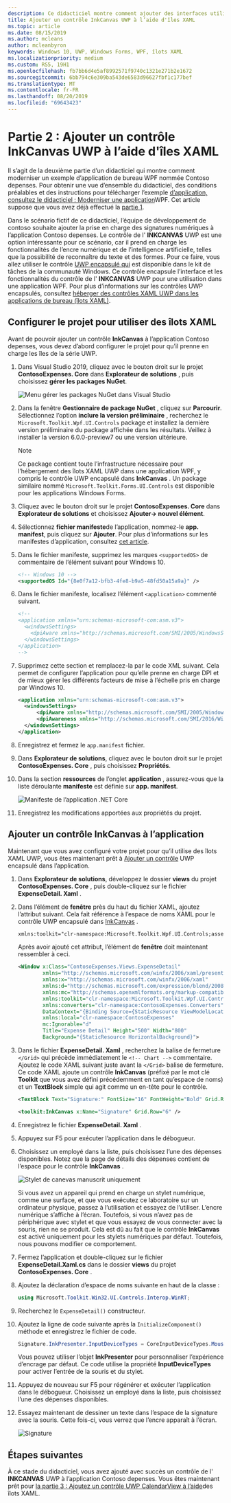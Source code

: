 ```yaml
---
description: Ce didacticiel montre comment ajouter des interfaces utilisateur en XAML UWP, créer des packages MSIX et intégrer d’autres composants modernes à votre application WPF.
title: Ajouter un contrôle InkCanvas UWP à l’aide d'îles XAML
ms.topic: article
ms.date: 08/15/2019
ms.author: mcleans
author: mcleanbyron
keywords: Windows 10, UWP, Windows Forms, WPF, îlots XAML
ms.localizationpriority: medium
ms.custom: RS5, 19H1
ms.openlocfilehash: fb7bb6d4e5af8992571f9740c1321e271b2e1672
ms.sourcegitcommit: 6bb794c6e309ba543de6583d96627fbf1c177bef
ms.translationtype: MT
ms.contentlocale: fr-FR
ms.lasthandoff: 08/20/2019
ms.locfileid: "69643423"
---
```

# <a name="part-2-add-a-uwp-inkcanvas-control-using-xaml-islands"></a>Partie 2 : Ajouter un contrôle InkCanvas UWP à l’aide d'îles XAML

Il s’agit de la deuxième partie d’un didacticiel qui montre comment moderniser un exemple d’application de bureau WPF nommée Contoso depenses. Pour obtenir une vue d’ensemble du didacticiel, des conditions préalables et des instructions pour télécharger l’exemple [d’application, consultez le didacticiel : Moderniser une application](modernize-wpf-tutorial.md)WPF. Cet article suppose que vous avez déjà effectué la [partie 1](modernize-wpf-tutorial-1.md).

Dans le scénario fictif de ce didacticiel, l’équipe de développement de contoso souhaite ajouter la prise en charge des signatures numériques à l’application Contoso depenses. Le contrôle de l' **INKCANVAS** UWP est une option intéressante pour ce scénario, car il prend en charge les fonctionnalités de l’encre numérique et de l’intelligence artificielle, telles que la possibilité de reconnaître du texte et des formes. Pour ce faire, vous allez utiliser le contrôle [UWP encapsulé qui](https://docs.microsoft.com/windows/communitytoolkit/controls/wpf-winforms/inkcanvas) est disponible dans le kit de tâches de la communauté Windows. Ce contrôle encapsule l’interface et les fonctionnalités du contrôle de l' **INKCANVAS** UWP pour une utilisation dans une application WPF. Pour plus d’informations sur les contrôles UWP encapsulés, consultez [héberger des contrôles XAML UWP dans les applications de bureau (îlots XAML)](xaml-islands.md).

## <a name="configure-the-project-to-use-xaml-islands"></a>Configurer le projet pour utiliser des îlots XAML

Avant de pouvoir ajouter un contrôle **InkCanvas** à l’application Contoso depenses, vous devez d’abord configurer le projet pour qu’il prenne en charge les îles de la série UWP.

1. Dans Visual Studio 2019, cliquez avec le bouton droit sur le projet **ContosoExpenses. Core** dans **Explorateur de solutions** , puis choisissez **gérer les packages NuGet**.

    ![Menu gérer les packages NuGet dans Visual Studio](images/wpf-modernize-tutorial//ManageNuGetPackages.png)

2. Dans la fenêtre **Gestionnaire de package NuGet** , cliquez sur **Parcourir**. Sélectionnez l’option **inclure la version préliminaire** , recherchez le `Microsoft.Toolkit.Wpf.UI.Controls` package et installez la dernière version préliminaire du package affichée dans les résultats. Veillez à installer la version 6.0.0-preview7 ou une version ultérieure.

    > [!NOTE]
    > Ce package contient toute l’infrastructure nécessaire pour l’hébergement des îlots XAML UWP dans une application WPF, y compris le contrôle UWP encapsulé dans **InkCanvas** . Un package similaire nommé `Microsoft.Toolkit.Forms.UI.Controls` est disponible pour les applications Windows Forms.

3. Cliquez avec le bouton droit sur le projet **ContosoExpenses. Core** dans **Explorateur de solutions** et choisissez **Ajouter-> nouvel élément**.

4. Sélectionnez **fichier manifeste**de l’application, nommez-le **app. manifest**, puis cliquez sur **Ajouter**. Pour plus d’informations sur les manifestes d’application, consultez [cet article](https://docs.microsoft.com/windows/desktop/SbsCs/application-manifests).

5. Dans le fichier manifeste, supprimez les marques `<supportedOS>` de commentaire de l’élément suivant pour Windows 10.

    ```xml
    <!-- Windows 10 -->
    <supportedOS Id="{8e0f7a12-bfb3-4fe8-b9a5-48fd50a15a9a}" />
    ```

6. Dans le fichier manifeste, localisez l’élément `<application>` commenté suivant.

    ```xml
    <!--
    <application xmlns="urn:schemas-microsoft-com:asm.v3">
      <windowsSettings>
        <dpiAware xmlns="http://schemas.microsoft.com/SMI/2005/WindowsSettings">true</dpiAware>
      </windowsSettings>
    </application>
    -->
    ```

7. Supprimez cette section et remplacez-la par le code XML suivant. Cela permet de configurer l’application pour qu’elle prenne en charge DPI et de mieux gérer les différents facteurs de mise à l’échelle pris en charge par Windows 10.

    ```xml
    <application xmlns="urn:schemas-microsoft-com:asm.v3">
      <windowsSettings>
          <dpiAware xmlns="http://schemas.microsoft.com/SMI/2005/WindowsSettings">true/PM</dpiAware>
          <dpiAwareness xmlns="http://schemas.microsoft.com/SMI/2016/WindowsSettings">PerMonitorV2, PerMonitor</dpiAwareness>
      </windowsSettings>
    </application>
    ```

8. Enregistrez et fermez le `app.manifest` fichier.

9. Dans **Explorateur de solutions**, cliquez avec le bouton droit sur le projet **ContosoExpenses. Core** , puis choisissez **Propriétés**.

10. Dans la section **ressources** de l’onglet **application** , assurez-vous que la liste déroulante **manifeste** est définie sur **app. manifest**.

    ![Manifeste de l’application .NET Core](images/wpf-modernize-tutorial/NetCoreAppManifest.png)

11. Enregistrez les modifications apportées aux propriétés du projet.

## <a name="add-an-inkcanvas-control-to-the-app"></a>Ajouter un contrôle InkCanvas à l’application

Maintenant que vous avez configuré votre projet pour qu’il utilise des îlots XAML UWP, vous êtes maintenant prêt à [Ajouter un contrôle](https://docs.microsoft.com/windows/communitytoolkit/controls/wpf-winforms/inkcanvas) UWP encapsulé dans l’application.

1. Dans **Explorateur de solutions**, développez le dossier **views** du projet **ContosoExpenses. Core** , puis double-cliquez sur le fichier **ExpenseDetail. Xaml** .

2. Dans l’élément de **fenêtre** près du haut du fichier XAML, ajoutez l’attribut suivant. Cela fait référence à l’espace de noms XAML pour le contrôle UWP encapsulé dans [InkCanvas](https://docs.microsoft.com/windows/communitytoolkit/controls/wpf-winforms/inkcanvas) .

    ```xml
    xmlns:toolkit="clr-namespace:Microsoft.Toolkit.Wpf.UI.Controls;assembly=Microsoft.Toolkit.Wpf.UI.Controls"
    ```

    Après avoir ajouté cet attribut, l’élément de **fenêtre** doit maintenant ressembler à ceci.

    ```xml
    <Window x:Class="ContosoExpenses.Views.ExpenseDetail"
            xmlns="http://schemas.microsoft.com/winfx/2006/xaml/presentation"
            xmlns:x="http://schemas.microsoft.com/winfx/2006/xaml"
            xmlns:d="http://schemas.microsoft.com/expression/blend/2008"
            xmlns:mc="http://schemas.openxmlformats.org/markup-compatibility/2006"
            xmlns:toolkit="clr-namespace:Microsoft.Toolkit.Wpf.UI.Controls;assembly=Microsoft.Toolkit.Wpf.UI.Controls"
            xmlns:converters="clr-namespace:ContosoExpenses.Converters"
            DataContext="{Binding Source={StaticResource ViewModelLocator}, Path=ExpensesDetailViewModel}"
            xmlns:local="clr-namespace:ContosoExpenses"
            mc:Ignorable="d"
            Title="Expense Detail" Height="500" Width="800"
            Background="{StaticResource HorizontalBackground}">
    ```

4. Dans le fichier **ExpenseDetail. Xaml** , recherchez la balise de fermeture `</Grid>` qui précède immédiatement le `<!-- Chart -->` commentaire. Ajoutez le code XAML suivant juste avant la `</Grid>` balise de fermeture. Ce code XAML ajoute un contrôle **InkCanvas** (préfixé par le mot clé **Toolkit** que vous avez défini précédemment en tant qu’espace de noms) et un **TextBlock** simple qui agit comme un en-tête pour le contrôle.

    ```xml
    <TextBlock Text="Signature:" FontSize="16" FontWeight="Bold" Grid.Row="5" />

    <toolkit:InkCanvas x:Name="Signature" Grid.Row="6" />
    ```

5. Enregistrez le fichier **ExpenseDetail. Xaml** .

6. Appuyez sur F5 pour exécuter l’application dans le débogueur.

7. Choisissez un employé dans la liste, puis choisissez l’une des dépenses disponibles. Notez que la page de détails des dépenses contient de l’espace pour le contrôle **InkCanvas** .

    ![Stylet de canevas manuscrit uniquement](images/wpf-modernize-tutorial/InkCanvasPenOnly.png)

    Si vous avez un appareil qui prend en charge un stylet numérique, comme une surface, et que vous exécutez ce laboratoire sur un ordinateur physique, passez à l’utilisation et essayez de l’utiliser. L’encre numérique s’affiche à l’écran. Toutefois, si vous n’avez pas de périphérique avec stylet et que vous essayez de vous connecter avec la souris, rien ne se produit. Cela est dû au fait que le contrôle **InkCanvas** est activé uniquement pour les stylets numériques par défaut. Toutefois, nous pouvons modifier ce comportement.

8. Fermez l’application et double-cliquez sur le fichier **ExpenseDetail.Xaml.cs** dans le dossier **views** du projet **ContosoExpenses. Core** .

9. Ajoutez la déclaration d’espace de noms suivante en haut de la classe :

    ```csharp
    using Microsoft.Toolkit.Win32.UI.Controls.Interop.WinRT;
    ```

10. Recherchez le `ExpenseDetail()` constructeur.

11. Ajoutez la ligne de code suivante après la `InitializeComponent()` méthode et enregistrez le fichier de code.

    ```csharp
    Signature.InkPresenter.InputDeviceTypes = CoreInputDeviceTypes.Mouse | CoreInputDeviceTypes.Pen;
    ```

    Vous pouvez utiliser l’objet **InkPresenter** pour personnaliser l’expérience d’encrage par défaut. Ce code utilise la propriété **InputDeviceTypes** pour activer l’entrée de la souris et du stylet.

12. Appuyez de nouveau sur F5 pour régénérer et exécuter l’application dans le débogueur. Choisissez un employé dans la liste, puis choisissez l’une des dépenses disponibles.

13. Essayez maintenant de dessiner un texte dans l’espace de la signature avec la souris. Cette fois-ci, vous verrez que l’encre apparaît à l’écran.

    ![Signature](images/wpf-modernize-tutorial/Signature.png)

## <a name="next-steps"></a>Étapes suivantes

À ce stade du didacticiel, vous avez ajouté avec succès un contrôle de l' **INKCANVAS** UWP à l’application Contoso depenses. Vous êtes maintenant prêt pour [la partie 3 : Ajoutez un contrôle UWP CalendarView à l’aide](modernize-wpf-tutorial-3.md)des îlots XAML.
